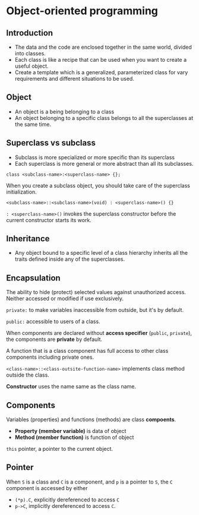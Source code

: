 # Object-oriented programming

## Introduction

- The data and the code are enclosed together in the same world, divided into classes.
- Each class is like a recipe that can be used when you want to create a useful object.
- Create a template which is a generalized, parameterized class for vary requirements and different situations to be used.

## Object

- An object is a being belonging to a class
- An object belonging to a specific class belongs to all the superclasses at the same time.

## Superclass vs subclass

- Subclass is more specialized or more specific than its superclass
- Each superclass is more general or more abstract than all its subclasses.

`class <subclass-name>:<superclass-name> {};`

When you create a subclass object, you should take care of the superclass initialization.

`<subclass-name>::<subclass-name>(void) : <superclass-name>() {}`

`: <superclass-name>()` invokes the superclass constructor before the current constructor starts its work.

## Inheritance

- Any object bound to a specific level of a class hierarchy inherits all the traits defined inside any of the superclasses.

## Encapsulation

The ability to hide (protect) selected values against unauthorized access. Neither accessed or modified if use exclusively.

`private:` to make variables inaccessible from outside, but it's by default.

`public:` accessible to users of a class.

When components are declared without **access specifier** (`public`, `private`), the components are **private** by default.

A function that is a class component has full access to other class components including private ones.

`<class-name>::<class-outsite-function-name>` implements class method outside the class.

**Constructor** uses the name same as the class name.

## Components

Variables (properties) and functions (methods) are class **compoents**.
- **Property (member variable)** is data of object
- **Method (member function)** is function of object

`this` pointer, a pointer to the current object.

## Pointer

When `S` is a class and `C` is a component, and `p` is a pointer to `S`, the `C` component is accessed by either
- `(*p).C`, explicitly dereferenced to access `C`
- `p->C`, implicitly dereferenced to access `C`.
